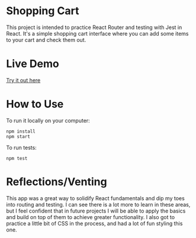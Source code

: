 # Shopping Cart

This project is intended to practice React Router and testing with Jest in React. It's a simple shopping cart interface where you can add some items to your cart and check them out.

# Live Demo

[Try it out here](https://reyes-dev.github.io/shopping-cart/)

# How to Use

To run it locally on your computer:

```
npm install
npm start
```

To run tests:

```
npm test
```

# Reflections/Venting

This app was a great way to solidify React fundamentals and dip my toes into routing and testing. I can see there is a lot more to learn in these areas, but I feel confident that in future projects I will be able to apply the basics and build on top of them to achieve greater functionality. I also got to practice a little bit of CSS in the process, and had a lot of fun styling this one.
